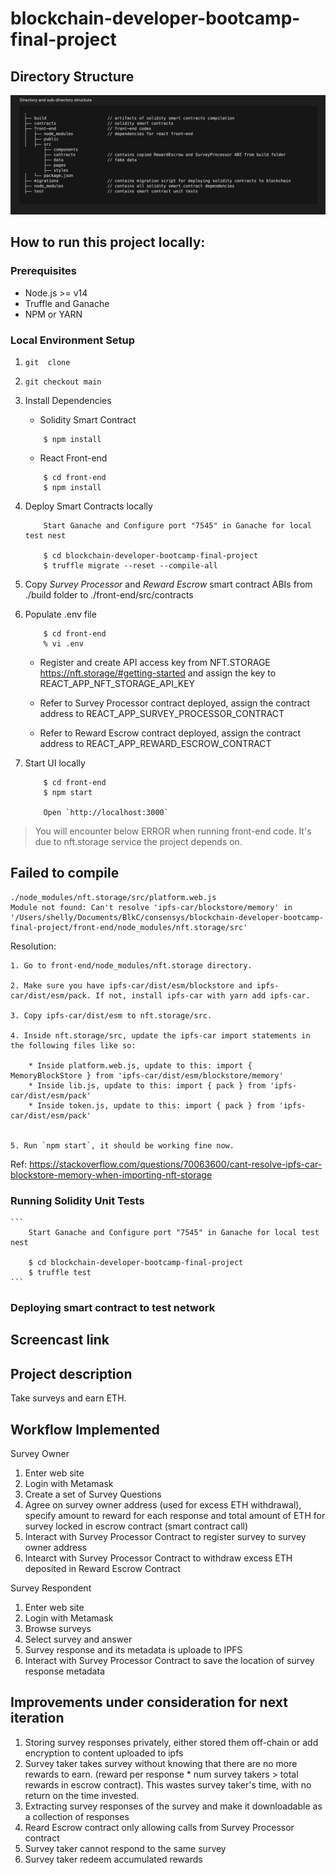 # blockchain-developer-bootcamp-final-project

## Directory Structure
![folder structure](./dir_struct.png)

## How to run this project locally:

### Prerequisites

- Node.js >= v14
- Truffle and Ganache
- NPM or YARN


### Local Environment Setup
1. `git  clone `

2. `git checkout main`

3. Install Dependencies

    - Solidity Smart Contract 
    ```
        $ npm install
    ```
    
    - React Front-end 
    
    ```
        $ cd front-end
        $ npm install
    ```

4. Deploy Smart Contracts locally

    ```
        Start Ganache and Configure port "7545" in Ganache for local test nest

        $ cd blockchain-developer-bootcamp-final-project
        $ truffle migrate --reset --compile-all
    ```
        
5. Copy *Survey Processor* and *Reward Escrow* smart contract ABIs from ./build folder to ./front-end/src/contracts

6. Populate .env file

    ```
        $ cd front-end
        % vi .env
    ```

    - Register and create API access key from NFT.STORAGE https://nft.storage/#getting-started and assign the key to REACT_APP_NFT_STORAGE_API_KEY  

    - Refer to Survey Processor contract deployed, assign the contract address to REACT_APP_SURVEY_PROCESSOR_CONTRACT  

    - Refer to Reward Escrow contract deployed, assign the contract address to REACT_APP_REWARD_ESCROW_CONTRACT  


7. Start UI locally

    ```
        $ cd front-end
        $ npm start
        
        Open `http://localhost:3000`
    ```


> You will encounter below ERROR when running front-end code. It's due to nft.storage service the project depends on.

## Failed to compile

```
./node_modules/nft.storage/src/platform.web.js
Module not found: Can't resolve 'ipfs-car/blockstore/memory' in '/Users/shelly/Documents/BlkC/consensys/blockchain-developer-bootcamp-final-project/front-end/node_modules/nft.storage/src'
```

Resolution:

    1. Go to front-end/node_modules/nft.storage directory.

    2. Make sure you have ipfs-car/dist/esm/blockstore and ipfs-car/dist/esm/pack. If not, install ipfs-car with yarn add ipfs-car. 

    3. Copy ipfs-car/dist/esm to nft.storage/src.

    4. Inside nft.storage/src, update the ipfs-car import statements in the following files like so:

        * Inside platform.web.js, update to this: import { MemoryBlockStore } from 'ipfs-car/dist/esm/blockstore/memory'
        * Inside lib.js, update to this: import { pack } from 'ipfs-car/dist/esm/pack'
        * Inside token.js, update to this: import { pack } from 'ipfs-car/dist/esm/pack'
        

    5. Run `npm start`, it should be working fine now.

Ref: https://stackoverflow.com/questions/70063600/cant-resolve-ipfs-car-blockstore-memory-when-importing-nft-storage


### Running Solidity Unit Tests

    ```
        Start Ganache and Configure port "7545" in Ganache for local test nest

        $ cd blockchain-developer-bootcamp-final-project
        $ truffle test
    ```


### Deploying smart contract to test network

## Screencast link



## Project description

Take surveys and earn ETH.

## Workflow Implemented

Survey Owner
1. Enter web site
2. Login with Metamask
3. Create a set of Survey Questions
5. Agree on survey owner address (used for excess ETH withdrawal), specify amount to reward for each response and total amount of ETH for survey locked in escrow contract (smart contract call)
6. Interact with Survey Processor Contract to register survey to survey owner address
7. Intearct with Survey Processor Contract to withdraw excess ETH deposited in Reward Escrow Contract

Survey Respondent
1. Enter web site
2. Login with Metamask
3. Browse surveys
4. Select survey and answer
5. Survey response and its metadata is uploade to IPFS
6. Interact with Survey Processor Contract to save the location of survey response metadata

## Improvements under consideration for next iteration 
1. Storing survey responses privately, either stored them off-chain or add encryption to content uploaded to ipfs
2. Survey taker takes survey without knowing that there are no more rewards to earn. (reward per response * num survey takers > total rewards in escrow contract). This wastes survey taker's time, with no return on the time invested.
3. Extracting survey responses of the survey and make it downloadable as a collection of responses
4. Reard Escrow contract only allowing calls from Survey Processor contract
5. Survey taker cannot respond to the same survey
6. Survey taker redeem accumulated rewards

